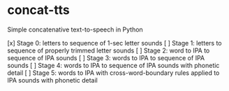 # concat-tts
Simple concatenative text-to-speech in Python

[x] Stage 0: letters to sequence of 1-sec letter sounds
[ ] Stage 1: letters to sequence of properly trimmed letter sounds
[ ] Stage 2: word to IPA to sequence of IPA sounds
[ ] Stage 3: words to IPA to sequence of IPA sounds
[ ] Stage 4: words to IPA to sequence of IPA sounds with phonetic detail
[ ] Stage 5: words to IPA with cross-word-boundary rules applied to IPA sounds with phonetic detail

